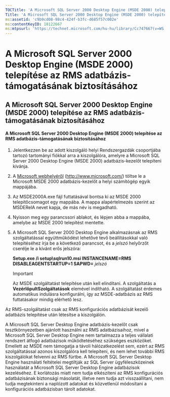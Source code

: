 ```yaml
---
TOCTitle: 'A Microsoft SQL Server 2000 Desktop Engine (MSDE 2000) telepítése az RMS adatbázis-támogatásának biztosításához'
Title: 'A Microsoft SQL Server 2000 Desktop Engine (MSDE 2000) telepítése az RMS adatbázis-támogatásának biztosításához'
ms:assetid: 'c9b9cd08-98c4-424f-b3fc-d685f57c002e'
ms:contentKeyID: 18122667
ms:mtpsurl: 'https://technet.microsoft.com/hu-hu/library/Cc747667(v=WS.10)'
---
```


A Microsoft SQL Server 2000 Desktop Engine (MSDE 2000) telepítése az RMS adatbázis-támogatásának biztosításához
===============================================================================================================

A Microsoft SQL Server 2000 Desktop Engine (MSDE 2000) telepítése az RMS adatbázis-támogatásának biztosításához
---------------------------------------------------------------------------------------------------------------

#### A Microsoft SQL Server 2000 Desktop Engine (MSDE 2000) telepítése az RMS adatbázis-támogatásának biztosításához

1.  Jelentkezzen be az adott kiszolgáló helyi Rendszergazdák csoportjába tartozó tartományi fiókkal arra a kiszolgálóra, amelyre a Microsoft SQL Server 2000 Desktop Engine (MSDE 2000) adatbázis-kezelőt telepíteni kívánja.

2.  A [Microsoft webhelyéről](http://www.microsoft.com/) (http://www.microsoft.com/) töltse le a Microsoft MSDE 2000 adatbázis-kezelőt a helyi számítógép egyik mappájába.

3.  Az MSDE2000A.exe fájl futtatásával bontsa ki az MSDE 2000 telepítőcsomagot egy mappába. A mappa alapértelmezés szerint az MSDERelA nevet kapja, de más név is megadható.

4.  Nyisson meg egy parancssori ablakot, és lépjen abba a mappába, amelybe az MSDE 2000 telepítést mentette.

5.  A Microsoft SQL Server 2000 Desktop Engine alkalmazásnak az RMS szolgáltatással együttműködést lehetővé tevő beállításokkal való telepítéséhez írja be a következő parancsot, és a *jelszó* helyőrzőt cserélje le a kívánt erős jelszóra:

    **Setup.exe /i setup\\sqlrun10.msi INSTANCENAME=RMS DISABLEAGENTSTARTUP=1 SAPWD=** *jelszó*

    > [!IMPORTANT]  
    > Az MSDE szolgáltatást telepítése után kell elindítani. A szolgáltatás a **VezérlőpultSzolgáltatások** elemével indítható. A szolgáltatást érdemes automatikus indulásra konfigurálni, így az MSDE-adatbázis az RMS futtatásakor mindig elérhető lesz. 

Az RMS-szolgáltatást csak az RMS konfigurációs adatbázisát kezelő adatbázis telepítése után létesítse a kiszolgálón.

A Microsoft SQL Server Desktop Engine adatbázis-kezelőt csak tesztkörnyezetben ajánlott használni az RMS adatbázisaihoz, mivel a Microsoft SQL Server Desktop Engine nem tartalmazza a teljes vállalati rendszert átfogó adatbázisok működtetéséhez szükséges eszközöket. Emellett az MSDE nem támogatja a távoli hálózatkezelést sem, ezért az RMS szolgáltatással azonos kiszolgálóra kell telepíteni, és nem lehet további RMS kiszolgálókat felvenni az RMS fürtbe. A Microsoft SQL Server Desktop Engine használati feltételei megtiltják az SQL Server ügyféleszközeinek használatát a Microsoft SQL Server Desktop Engine adatbázisok kezeléséhez. E korlátozás miatt nem tudja elkészíteni az RMS konfigurációs adatbázisának biztonsági másolatát, illetve nem tudja azt visszaállítani, nem tudja megtekinteni a naplózott adatokat és közvetlenül módosítani a konfigurációs adatbázisban tárolt adatokat.
